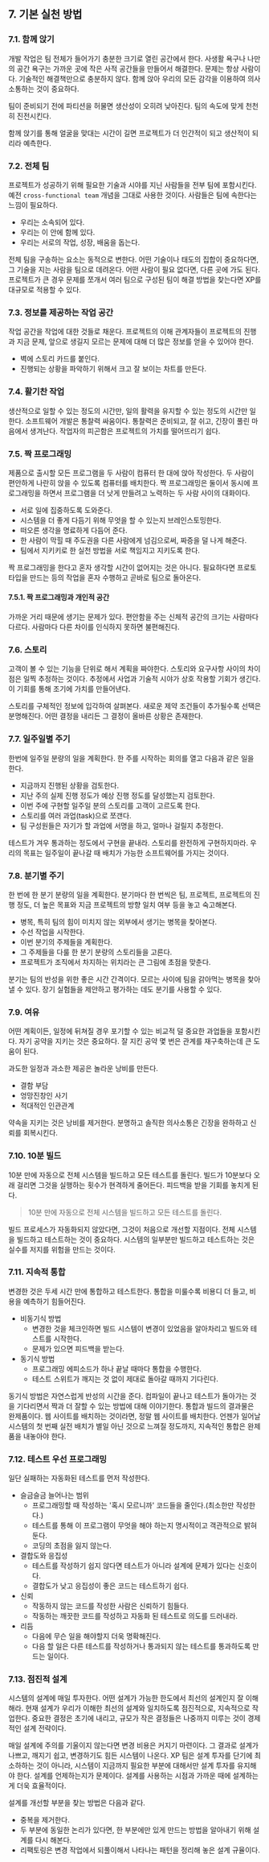 
## 7. 기본 실천 방법

### 7.1. 함께 앉기

개발 작업은 팀 전체가 들어가기 충분한 크기로 열린 공간에서 한다. 
사생활 욕구나 나만의 공간 욕구는 가까운 곳에 작은 사적 공간들을 만들어서 해결한다. 
문제는 항상 사람이다. 
기술적인 해결책만으로 충분하지 않다. 
함께 앉아 우리의 모든 감각을 이용하여 의사소통하는 것이 중요하다. 

팀이 준비되기 전에 파티션을 허물면 생산성이 오히려 낮아진다. 
팀의 속도에 맞게 천천히 진전시킨다. 

함께 앉기를 통해 얼굴을 맞대는 시간이 길면 프로젝트가 더 인간적이 되고 생산적이 되리라 예측한다. 

### 7.2. 전체 팀

프로젝트가 성공하기 위해 필요한 기술과 시야를 지닌 사람들을 전부 팀에 포함시킨다. 
예전 `cross-functional team` 개념을 그대로 사용한 것이다. 
사람들은 팀에 속한다는 느낌이 필요하다.

* 우리는 소속되어 있다.
* 우리는 이 안에 함께 있다.
* 우리는 서로의 작업, 성장, 배움을 돕는다. 

전체 팀을 구송하는 요소는 동적으로 변한다. 
어떤 기술이나 태도의 집합이 중요하다면, 그 기술을 지는 사람을 팀으로 데려온다. 
어떤 사람이 필요 없다면, 다른 곳에 가도 된다. 
프로젝트가 큰 경우 문제를 쪼개서 여러 팀으로 구성된 팀이 해결 방법을 찾는다면 XP를 대규모로 적용할 수 있다. 

### 7.3. 정보를 제공하는 작업 공간

작업 공간을 작업에 대한 것들로 채운다. 
프로젝트의 이해 관계자들이 프로젝트의 진행과 지금 문제, 앞으로 생길지 모르는 문제에 대해 더 많은 정보를 얻을 수 있어야 한다. 

* 벽에 스토리 카드를 붙인다.
* 진행되는 상황을 파악하기 위해서 크고 잘 보이는 차트를 만든다.

### 7.4. 활기찬 작업

생산적으로 일할 수 있는 정도의 시간만, 일의 활력을 유지할 수 있는 정도의 시간만 일한다. 
소프트웨어 개발은 통찰력 싸움이다. 
통찰력은 준비되고, 잘 쉬고, 긴장이 풀린 마음에서 생겨난다. 
작업자의 피곤함은 프로젝트의 가치를 떨어뜨리기 쉽다. 

### 7.5. 짝 프로그래밍

제품으로 출시할 모든 프로그램을 두 사람이 컴퓨터 한 대에 앉아 작성한다. 
두 사람이 편안하게 나란히 앉을 수 있도록 컴퓨터를 배치한다. 
짝 프로그래밍은 둘이서 동시에 프로그래밍을 하면서 프로그램을 더 낫게 만들려고 노력하는 두 사람 사이의 대화이다. 

* 서로 일에 집중하도록 도와준다.
* 시스템을 더 좋게 다듬기 위해 무엇을 할 수 있는지 브레인스토밍한다.
* 떠오른 생각을 명료하게 다듬어 준다.
* 한 사람이 막힐 때 주도권을 다른 사람에게 넘김으로써, 짜증을 덜 나게 해준다. 
* 팀에서 지키키로 한 실천 방법을 서로 책임지고 지키도록 한다. 

짝 프로그래밍을 한다고 혼자 생각할 시간이 없어지는 것은 아니다. 
필요하다면 프로토타입을 만드는 등의 작업을 혼자 수행하고 곧바로 팀으로 돌아온다. 

#### 7.5.1. 짝 프로그래밍과 개인적 공간

가까운 거리 때문에 생기는 문제가 있다. 
편안함을 주는 신체적 공간의 크기는 사람마다 다르다. 
사람마다 다른 차이를 인식하지 못하면 불편해진다. 

### 7.6. 스토리 

고객이 볼 수 있는 기능을 단위로 해서 계획을 짜야한다. 
스토리와 요구사항 사이의 차이점은 일찍 추정하는 것이다. 
추정에서 사업과 기술적 시야가 상호 작용할 기회가 생긴다. 
이 기회를 통해 조기에 가치를 만들어낸다. 

스토리를 구체적인 정보에 입각하여 살펴본다. 
새로운 제약 조건들이 추가될수록 선택은 분명해진다. 
어떤 결정을 내리든 그 결정이 올바른 상황은 존재한다. 

### 7.7. 일주일별 주기

한번에 일주일 분량의 일을 계획한다. 
한 주를 시작하는 회의를 열고 다음과 같은 일을 한다. 

* 지금까지 진행된 상황을 검토한다.
* 지난 주의 실제 진행 정도가 예상 진행 정도를 달성했는지 검토한다. 
* 이번 주에 구현할 일주일 분의 스토리를 고객이 고르도록 한다. 
* 스토리를 여러 과업(task)으로 쪼갠다. 
* 팀 구성원들은 자기가 할 과업에 서명을 하고, 얼마나 걸릴지 추정한다. 

테스트가 겨우 통과하는 정도에서 구현을 끝내라. 
스토리를 완전하게 구현하지마라. 
우리의 목표는 일주일이 끝나갈 때 배치가 가능한 소프트웨어를 가지는 것이다. 

### 7.8. 분기별 주기

한 번에 한 분기 분량의 일을 계획한다. 
분기마다 한 번씩은 팀, 프로젝트, 프로젝트의 진행 정도, 더 높은 목표와 지금 프로젝트의 방향 일치 여부 등을 놓고 숙고해본다. 

* 병목, 특히 팀의 힘이 미치지 않는 외부에서 생기는 병목을 찾아본다. 
* 수선 작업을 시작한다.
* 이번 분기의 주제들을 계획한다.
* 그 주제들을 다룰 한 분기 분량의 스토리들을 고른다. 
* 프로젝트가 조직에서 차지하는 위치라는 큰 그림에 초점을 맞춘다. 

분기는 팀의 반성을 위한 좋은 시간 간격이다. 
모르는 사이에 팀을 갉아먹는 병목을 찾아낼 수 있다. 
장기 실험들을 제안하고 평가하는 데도 분기를 사용할 수 있다. 

### 7.9. 여유

어떤 계획이든, 일정에 뒤쳐질 경우 포기할 수 있는 비교적 덜 중요한 과업들을 포함시킨다. 
자기 공약을 지키는 것은 중요하다. 
잘 지킨 공약 몇 번은 관계를 재구축하는데 큰 도움이 된다. 

과도한 일정과 과소한 제공은 놀라운 낭비를 만든다.

* 결함 부담
* 엉망진창인 사기
* 적대적인 인관관계

약속을 지키는 것은 낭비를 제거한다. 
분명하고 솔직한 의사소통은 긴장을 완하하고 신뢰를 회복시킨다. 

### 7.10. 10분 빌드

10분 만에 자동으로 전체 시스템을 빌드하고 모든 테스트를 돌린다. 
빌드가 10분보다 오래 걸리면 그것을 실행하는 횟수가 현격하게 줄어든다. 
피드백을 받을 기회를 놓치게 된다. 

> 10분 만에 자동으로 전체 시스템을 빌드하고 모든 테스트를 돌린다. 

빌드 프로세스가 자동화되지 않았다면, 그것이 처음으로 개선할 지점이다. 
전체 시스템을 빌드하고 테스트하는 것이 중요하다. 
시스템의 일부분만 빌드하고 테스트하는 것은 실수를 저지를 위험을 만드는 것이다. 


### 7.11. 지속적 통합

변경한 것은 두세 시간 만에 통합하고 테스트한다. 
통합을 미룰수록 비용디 더 들고, 비용을 예측하기 힘들어진다. 

* 비동기식 방법
    * 변경한 것을 체크인하면 빌드 시스템이 변경이 있었음을 알아차리고 빌드와 테스트를 시작한다. 
    * 문제가 있으면 피드백을 받는다. 
* 동기식 방법
    * 프로그래밍 에피소드가 하나 끝날 때마다 통합을 수행한다. 
    * 테스트 스위트가 깨지는 것 없이 제대로 돌아갈 때까지 기다린다. 

동기식 방법은 자연스럽게 반성의 시간을 준다. 
컴파일이 끝나고 테스트가 돌아가는 것을 기다리면서 짝과 더 잘할 수 있는 방법에 대해 이야기한다. 
통합과 빌드의 결과물은 완제품이다. 
웹 사이트를 배치하는 것이라면, 정말 웹 사이트를 배치한다. 
언젠가 일어날 시스템의 첫 번째 실전 배치가 별일 아닌 것으로 느껴질 정도까지, 지속적인 통합은 완제품을 내놓아야 한다. 

### 7.12. 테스트 우선 프로그래밍

일단 실패하는 자동화된 테스트를 먼저 작성한다. 

* 슬금슬금 늘어나는 범위
    * 프로그래밍할 때 작성하는 '혹시 모르니까' 코드들을 줄인다.(최소한만 작성한다.)
    * 테스트를 통해 이 프로그램이 무엇을 해야 하는지 명시적이고 객관적으로 밝혀둔다. 
    * 코딩의 초점을 잃지 않는다. 
* 결합도와 응집성
    * 테스트를 작성하기 쉽지 않다면 테스트가 아니라 설계에 문제가 있다는 신호이다. 
    * 결합도가 낮고 응집성이 좋은 코드는 테스트하기 쉽다. 
* 신뢰
    * 작동하지 않는 코드를 작성한 사람은 신뢰하기 힘들다. 
    * 작동하는 깨끗한 코드를 작성하고 자동화 된 테스트로 의도를 드러내라.
* 리듬
    * 다음에 무슨 일을 해야할지 더욱 명확해진다.
    * 다음 할 일은 다른 테스트를 작성하거나 통과되지 않는 테스트를 통과하도록 만드는 일이다. 

### 7.13. 점진적 설계

시스템의 설계에 매일 투자한다. 
어떤 설계가 가능한 한도에서 최선의 설계인지 잘 이해해라. 
현재 설계가 우리가 이해한 최선의 설계와 일치하도록 점진적으로, 지속적으로 작업한다. 
중요한 결정은 초기에 내리고, 규모가 작은 결정들은 나중까지 미루는 것이 경제적인 설계 전략이다. 

매일 설계에 주의를 기울이지 않는다면 변경 비용은 커지기 마련이다. 
그 결과로 설계가 나쁘고, 깨지기 쉽고, 변경하기도 힘든 시스템이 나온다. 
XP 팀은 설계 투자를 단기에 최소하하는 것이 아니라, 시스템이 지금까지 필요한 부분에 대해서만 설계 투자를 유지해야 한다. 
설계를 언제하는지가 문제이다. 
설계를 사용하는 시점과 가까운 때에 설계하는게 더욱 효율적이다. 

설계를 개선할 부분을 찾는 방법은 다음과 같다.

* 중복을 제거한다.
* 두 부분에 동일한 논리가 있다면, 한 부분에만 있게 만드는 방법을 알아내기 위해 설계를 다시 해본다. 
* 리팩토링은 변경 작업에서 되풀이해서 나타나는 패턴을 정리해 놓은 설계 규율이다. 